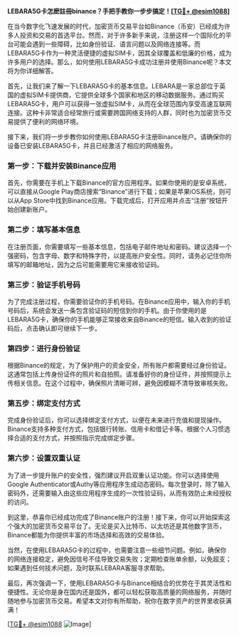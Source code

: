 **LEBARA5G卡怎麽註冊binance？手把手教你一步步搞定！[[TG💪+ @esim1088](https://t.me/s/esim1088)]**

在当今数字化飞速发展的时代，加密货币交易平台如Binance（币安）已经成为许多人投资和交易的首选平台。然而，对于许多新手来说，注册这样一个国际化的平台可能会遇到一些障碍，比如身份验证、语言问题以及网络连接等。而LEBARA5G卡作为一种灵活便捷的虚拟SIM卡，因其全球覆盖和低廉的价格，成为许多用户的选择。那么，如何使用LEBARA5G卡成功注册并使用Binance呢？本文将为你详细解答。

首先，让我们来了解一下LEBARA5G卡的基本信息。LEBARA是一家总部位于英国的虚拟SIM卡提供商，它提供全球多个国家和地区的移动数据服务。通过购买LEBARA5G卡，用户可以获得一张虚拟SIM卡，从而在全球范围内享受高速互联网连接。这种卡非常适合经常旅行或需要跨国网络支持的人群，同时也为加密货币交易提供了便利的网络环境。

接下来，我们将一步步教你如何使用LEBARA5G卡注册Binance账户。请确保你的设备已安装LEBARA5G卡，并且已经激活了相应的网络服务。

### 第一步：下载并安装Binance应用

首先，你需要在手机上下载Binance的官方应用程序。如果你使用的是安卓系统，可以直接从Google Play商店搜索“Binance”进行下载；如果是苹果iOS系统，则可以从App Store中找到Binance应用。下载完成后，打开应用并点击“注册”按钮开始创建新账户。

### 第二步：填写基本信息

在注册页面，你需要填写一些基本信息，包括电子邮件地址和密码。建议选择一个强密码，包含字母、数字和特殊字符，以提高账户安全性。同时，请务必记住你所填写的邮箱地址，因为之后可能需要用它来接收验证码。

### 第三步：验证手机号码

为了完成注册过程，你需要验证你的手机号码。在Binance应用中，输入你的手机号码后，系统会发送一条包含验证码的短信到你的手机。由于你使用的是LEBARA5G卡，确保你的手机能够正常接收来自Binance的短信。输入收到的验证码后，点击确认即可继续下一步。

### 第四步：进行身份验证

根据Binance的规定，为了保护用户的资金安全，所有账户都需要经过身份验证。这通常包括上传身份证件的照片和自拍照。请准备好你的身份证件，并按照提示上传相关信息。在这个过程中，确保照片清晰可辨，避免因模糊不清导致审核失败。

### 第五步：绑定支付方式

完成身份验证后，你可以选择绑定支付方式，以便在未来进行充值和提现操作。Binance支持多种支付方式，包括银行转账、信用卡和借记卡等。根据个人习惯选择合适的支付方式，并按照指示完成绑定步骤。

### 第六步：设置双重认证

为了进一步提升账户的安全性，强烈建议开启双重认证功能。你可以选择使用Google Authenticator或Authy等应用程序生成动态密码。每次登录时，除了输入密码外，还需要输入由这些应用程序生成的一次性验证码，从而有效防止未经授权的访问。

到这里，恭喜你已经成功完成了Binance账户的注册！接下来，你可以开始探索这个强大的加密货币交易平台了。无论是买入比特币、以太坊还是其他数字货币，Binance都能为你提供丰富的市场选择和高效的交易体验。

当然，在使用LEBARA5G卡的过程中，也需要注意一些细节问题。例如，确保你的网络连接稳定，避免因信号不佳导致交易失败；定期检查账单余额，以免超支；如果遇到任何技术问题，及时联系LEBARA客服寻求帮助。

最后，再次强调一下，使用LEBARA5G卡与Binance相结合的优势在于其灵活性和便捷性。无论你是身在国内还是国外，都可以轻松获取高质量的网络服务，并随时随地参与加密货币交易。希望本文对你有所帮助，祝你在数字资产的世界里收获满满！

[[TG💪+ @esim1088](https://t.me/s/esim1088) ![Image](https://i.postimg.cc/4NQfJmqS/Snipaste-2025-05-13-00-14-12.png)]